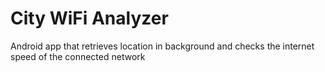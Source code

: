 # City WiFi Analyzer
Android app that retrieves location in background and checks the internet speed of the connected network
